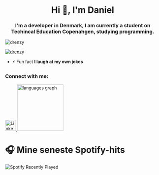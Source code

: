 <h1 align="center">Hi 👋, I'm Daniel</h1>
<h3 align="center">I'm a developer in Denmark, I am currently a student on Techincal Education Copenahgen, studying programming.</h3>

<p align="left"> <img src="https://komarev.com/ghpvc/?username=drenzy&label=Profile%20views&color=0e75b6&style=flat" alt="drenzy" /> </p>

<p align="left"> <a href="https://github.com/ryo-ma/github-profile-trophy"><img src="https://github-profile-trophy.vercel.app/?username=drenzy" alt="drenzy" /></a> </p>

- ⚡ Fun fact **I laugh at my own jokes**

<h3 align="left">Connect with me:</h3>
<a href="https://linkedin.com/in/daniel-nikolaj-hartwich-b502a4255" target="_blank" rel="noopener noreferrer">
  <img
    src="https://img.shields.io/static/v1?message=LinkedIn&logo=linkedin&label=&color=0077B5&logoColor=white&labelColor=&style=for-the-badge"
    alt="LinkedIn"
    height="35"
  />
</a>

<img src="https://github-readme-stats.vercel.app/api/top-langs?username=drenzy&locale=en&hide_title=false&layout=compact&card_width=320&langs_count=5&theme=dracula&hide_border=false" height="150" alt="languages graph"  />




# 🎧 Mine seneste Spotify-hits

![Spotify Recently Played](https://spotify-recently-played-readme.vercel.app/api?user=demoliziandan&unique={true|1|on|yes})

